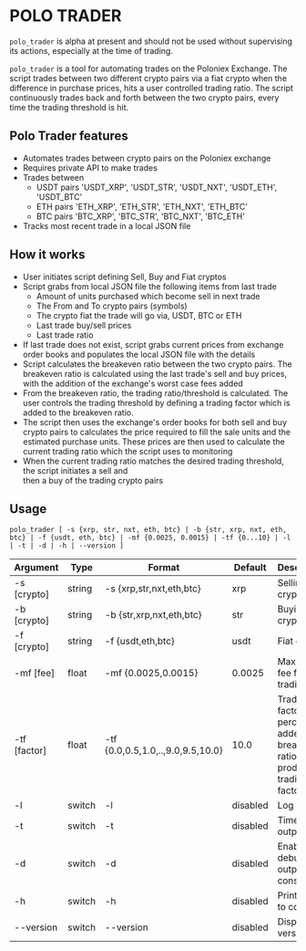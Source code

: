 POLO TRADER
===========
`polo_trader` is alpha at present and should not be used without supervising its actions, especially at
the time of trading.

`polo_trader` is a tool for automating trades on the Poloniex Exchange. The script trades 
between two different crypto pairs via a fiat crypto when the difference in purchase prices,
hits a user controlled trading ratio. The script continuously trades back and forth between 
the two crypto pairs, every time the trading threshold is hit.

Polo Trader features
--------------------

* Automates trades between crypto pairs on the Poloniex exchange 
* Requires private API to make trades
* Trades between 
  * USDT pairs 'USDT_XRP', 'USDT_STR', 'USDT_NXT', 'USDT_ETH', 'USDT_BTC'
  * ETH pairs 'ETH_XRP', 'ETH_STR', 'ETH_NXT', 'ETH_BTC'
  * BTC pairs 'BTC_XRP', 'BTC_STR', 'BTC_NXT', 'BTC_ETH'
* Tracks most recent trade in a local JSON file 

How it works
------------
* User initiates script defining Sell, Buy and Fiat cryptos
* Script grabs from local JSON file the following items from last trade
  * Amount of units purchased which become sell in next trade
  * The From and To crypto pairs (symbols)
  * The crypto fiat the trade will go via, USDT, BTC or ETH 
  * Last trade buy/sell prices
  * Last trade ratio
* If last trade does not exist, script grabs current prices from exchange order books and populates the 
local JSON file with the details
* Script calculates the breakeven ratio between the two crypto pairs. The breakeven ratio is calculated
using the last trade's sell and buy prices, with the addition of the exchange's worst case fees added
* From the breakeven ratio, the trading ratio/threshold is calculated. The user controls the trading
threshold by defining a trading factor which is added to the breakeven ratio. 
* The script then uses the exchange's order books for both sell and buy crypto pairs to calculates the 
price required to fill the sale units and the estimated purchase units. These prices are then used to 
calculate the current trading ratio which the script uses to monitoring
* When the current trading ratio matches the desired trading threshold, the script initiates a sell and  
then a buy of the trading crypto pairs


Usage
-----
` polo_trader [ -s {xrp, str, nxt, eth, btc} | -b {str, xrp, nxt, eth, btc} | -f {usdt, eth, btc} | -mf {0.0025, 0.0015} | -tf {0...10} | -l | -t | -d | -h | --version ] `

Argument  | Type   | Format               | Default           | Description
----------|--------|----------------------|-------------------|--------------------
-s [crypto] | string | -s {xrp,str,nxt,eth,btc} | xrp | Selling crypto
-b [crypto] | string | -b {str,xrp,nxt,eth,btc} | str | Buying crypto
-f [crypto] | string | -f {usdt,eth,btc} | usdt | Fiat crypto
-mf [fee] | float | -mf {0.0025,0.0015} | 0.0025 | Maximum fee for trading
-tf [factor] | float | -tf {0.0,0.5,1.0,..,9.0,9.5,10.0} | 10.0 | Trading factor percentage, added to breakeven ratio to produce trading factor
-l | switch | -l | disabled | Log to a file
-t | switch | -t | disabled | Timestamp output
-d | switch | -d | disabled | Enables debug output to console
-h | switch | -h | disabled | Prints help to console   
--version | switch | --version | disabled | Displays version